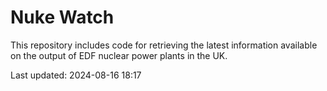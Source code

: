 # Nuke Watch

This repository includes code for retrieving the latest information available on the output of EDF nuclear power plants in the UK.

Last updated: 2024-08-16 18:17
